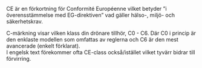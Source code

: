 CE är en förkortning för Conformité Européenne vilket betyder ”i överensstämmelse med EG-direktiven” vad gäller hälso-, miljö- och säkerhetskrav.

C-märkning visar vilken klass din drönare tillhör, C0 - C6. Där C0 i princip är den enklaste modellen som omfattas av reglerna och C6 är den mest avancerade (enkelt förklarat).  
I engelsk text förekommer ofta CE-class också/istället vilket tyvärr bidrar till förvirring.
